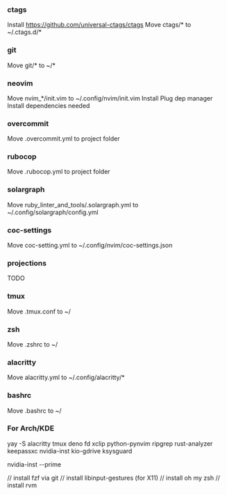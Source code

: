 ### ctags
Install https://github.com/universal-ctags/ctags
Move ctags/* to ~/.ctags.d/*

### git
Move git/* to ~/*

### neovim
Move nvim_*/init.vim to ~/.config/nvim/init.vim
Install Plug dep manager
Install dependencies needed

### overcommit
Move .overcommit.yml to project folder

### rubocop
Move .rubocop.yml to project folder

### solargraph
Move ruby_linter_and_tools/.solargraph.yml to ~/.config/solargraph/config.yml

### coc-settings
Move coc-setting.yml to ~/.config/nvim/coc-settings.json

### projections
TODO

### tmux
Move .tmux.conf to ~/

### zsh
Move .zshrc to ~/

### alacritty
Move alacritty.yml to ~/.config/alacritty/*

### bashrc
Move .bashrc to ~/

### For Arch/KDE
yay -S alacritty tmux deno fd xclip python-pynvim ripgrep rust-analyzer keepassxc
    nvidia-inst kio-gdrive ksysguard

nvidia-inst --prime

// install fzf via git
// install libinput-gestures (for X11)
// install oh my zsh
// install rvm
